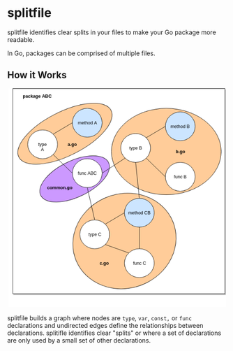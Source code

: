# splitfile

splitfile identifies clear splits in your files to make your Go package more readable.

In Go, packages can be comprised of multiple files.

## How it Works

<p align="center">
  <img width="500" height="500" src="https://github.com/mccurdyc/splitfile/blob/master/docs/imgs/splitfile-graph.png?raw=true">
</p>

splitfile builds a graph where nodes are `type`, `var`, `const,` or `func` declarations
and undirected edges define the relationships between declarations. splitifle identifies
clear "splits" or where a set of declarations are only used by a small set of other
declarations.
